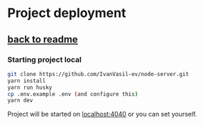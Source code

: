 # Project deployment

## [back to readme](/README.md)

### Starting project local

```bash
git clone https://github.com/IvanVasil-ev/node-server.git
yarn install
yarn run husky
cp .env.example .env (and configure this)
yarn dev
```

Project will be started on [localhost:4040](http://localhost:4040) or you can set yourself.
